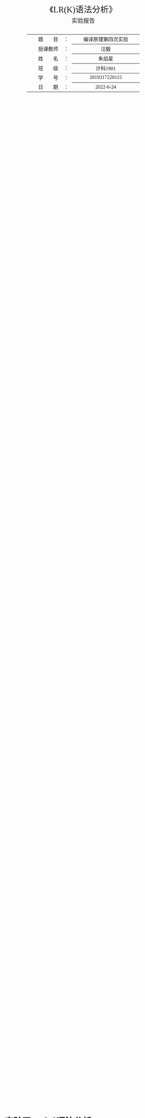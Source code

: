 <div class="cover" style="page-break-after:always;font-family:方正公文仿宋;width:100%;height:100%;border:none;margin: 0 auto;text-align:center;">
    <div style="width:60%;margin: 0 auto;height:0;padding-bottom:10%;">
        </br>
        <img src="https://s1.vika.cn/space/2022/06/11/f9da4f7f70174c899c960d7644cdaf76" alt="校名" style="width:100%;"/>
    </div>
    </br></br></br></br></br>
    <div style="width:60%;margin: 0 auto;height:0;padding-bottom:40%;">
        <img src="https://s1.vika.cn/space/2022/06/11/03e97917bb634f1b9468b3a4b9e2c5a7" alt="校徽" style="width:80%;"/>
	</div>
		</br></br></br>
    <span style="font-family:华文黑体Bold;text-align:center;font-size:20pt;margin: 10pt auto;line-height:30pt;">《LR(K)语法分析》</span>
    <p style="text-align:center;font-size:14pt;margin: 0 auto">实验报告 </p>
    </br>
    </br>
    <table style="border:none;text-align:center;width:72%;font-family:仿宋;font-size:14px; margin: 0 auto;">
    <tbody style="font-family:方正公文仿宋;font-size:12pt;">
    	<tr style="font-weight:normal;"> 
    		<td style="width:20%;text-align:right;">题　　目</td>
    		<td style="width:2%">：</td> 
    		<td style="width:40%;font-weight:normal;border-bottom: 1px solid;text-align:center;font-family:华文仿宋">编译原理第四次实验</td>     </tr>
    	<tr style="font-weight:normal;"> 
    		<td style="width:20%;text-align:right;">授课教师</td>
    		<td style="width:2%">：</td> 
    		<td style="width:40%;font-weight:normal;border-bottom: 1px solid;text-align:center;font-family:华文仿宋">汪毅</td>     </tr>
    	<tr style="font-weight:normal;"> 
    		<td style="width:20%;text-align:right;">姓　　名</td>
    		<td style="width:2%">：</td> 
    		<td style="width:40%;font-weight:normal;border-bottom: 1px solid;text-align:center;font-family:华文仿宋"> 朱焰星</td>     </tr>
        <tr style="font-weight:normal;"> 
    		<td style="width:20%;text-align:right;">班　　级</td>
    		<td style="width:2%">：</td> 
    		<td style="width:40%;font-weight:normal;border-bottom: 1px solid;text-align:center;font-family:华文仿宋"> 计科1901</td>     </tr>
    	<tr style="font-weight:normal;"> 
    		<td style="width:20%;text-align:right;">学　　号</td>
    		<td style="width:2%">：</td> 
    		<td style="width:40%;font-weight:normal;border-bottom: 1px solid;text-align:center;font-family:华文仿宋">2019317220115 </td>     </tr>
    	<tr style="font-weight:normal;"> 
    		<td style="width:20%;text-align:right;">日　　期</td>
    		<td style="width:2%">：</td> 
    		<td style="width:40%;font-weight:normal;border-bottom: 1px solid;text-align:center;font-family:华文仿宋">2022-6-24</td>     </tr>
    </tbody>              
    </table>
</div>



<!-- 注释语句：导出PDF时会在这里分页 -->

# 实验四   LR(K)语法分析

## 实验目的

运用LR（K）语法分析的基本原理实现对于句子的语法分析
## 实验要求

1、输入的文法须是LR（0）文法。

2、该文法的LR（0）分析表由用户输入，请自行设计相应的数据结构。

## 实验内容

1、输入一个LR（0）文法及其对应的LR（0）分析表

2、输入一个字符串，运用LR（K）分析算法判断它是否为该文法的一个句子。

### LR(0)项目集规范族的构造

1. 改造文法，引入唯一的“接收态”产生式 S’ -> S

2. 计算 Closure(I) 和 Go(I,X)

   Go(I,x) = Closure(J)，其中 J = {任何形如A->$\alpha x\cdotp \beta$ | A->$\alpha \cdotp x\beta$ 属于I}

   直观上说，若 I 是对某个活前缀 $\gamma$ 有效项目集，那么Go(I,x)便是对 $\gamma x$ 有效的项目集

3. 以 {Closure({S’->S})} 为状态0，利用Go函数吧项目集连成一个DFA转换图

4. 按照以下规则构造 Action 子表和 Goto 子表

   1. 若项目 $A$->$\alpha \cdotp \beta$ 属于 $I_k$ 且 $Go(I_k,a)=I_j$, $a$为终结符，则 $Action[k,a]=S_j$
   2. 若项目 $A \rightarrow \alpha \cdotp$ 属于 $I_k$ ，那么对于任何终结符 $a$（或结束符 #），$Action[k,a] = \gamma_j$
   3. 若项目 $S’ \rightarrow S\cdotp$ 属于 $I_k$， $Action[k,\#] = acc$
   4. 若 Go(I_k,A) = I_j, A为非终结符，则 Goto[k,A] = j
   5. 空白格为出错标志。

## 实验过程

### 输入输出

本次实验不要求从开始分析一个LR(0)的文法，只要求用户输入构造分析表之后，再输入一个字符串交给程序判断即可

### 数据结构

1. `char LR0[][50][100]`

存放LR0分析表，提前固定好，例如：
```c++
char LR0[50][50][100] = {{"S2"   ,"S3"   ,"null", "null" ,"null" ,"1"    ,"null" ,"null"},///   0
                         {"null" ,"null" ,"null", "null" ,"acc " ,"null" ,"null" ,"null"},///   1
                         {"null" ,"null" ,"S4"  , "S10"  ,"null" ,"null" ,"6"    ,"null"},///   2
                         {"null" ,"null" ,"S5"  , "S11"  ,"null" ,"null" ,"null" ,"7"   },///   3
                         {"null" ,"null" ,"S4"  , "S10"  ,"null" ,"null" ,"8"    ,"null"},///   4
                         {"null" ,"null" ,"S5"  , "S11"  ,"null" ,"null" ,"null" ,"9"   },///   5
                         {"r1"   ,"r1"   ,"r1"  , "r1"   ,"r1"   ,"null" ,"null" ,"null"},///   6
                         {"r2"   ,"r2"   ,"r2"  , "r2"   ,"r2"   ,"null" ,"null" ,"null"},///   7
                         {"r3"   ,"r3"   ,"r3"  , "r3"   ,"r3"   ,"null" ,"null" ,"null"},///   8
                         {"r5"   ,"r5"   ,"r5"  , "r5"   ,"r5"   ,"null" ,"null" ,"null"},///   9
                         {"r4"   ,"r4"   ,"r4"  , "r4"   ,"r4"   ,"null" ,"null" ,"null"},///   10
                         {"r6"   ,"r6"   ,"r6"  , "r6"   ,"r6"   ,"null" ,"null" ,"null"},///   11
                          };
```



2. `stack`

分为两个栈，分析句子时使用。符号栈和数据栈

```c++
stack<int>con;    ///状态栈
stack<char>cmp;   ///符号栈
```



### 实验过程

1. 将分析表输入，预先保存起来不用从文法表达式构造分析表.

2. 输入待判断的句子

3. 根据LR(0)分析方法分析句子。

   1. 需要Action和GOTO表。

   2. 当遇到规约项目的时候，查看产生式右部有k个字符，就需要在字符栈和状态栈pop几个字符。

   3. 产生式左部入栈

      ```c++
      [6] B -> ·d
      符号栈：pop(d), push(B)
      状态栈：pop()
      ”目前状态栈顶 + 左部“ 查表 goto(B) = k
      状态栈 push(k)
      ```

      

### 实验结果

输入：分析表
<img src="https://s1.vika.cn/space/2022/06/25/a4da5c0141a04fcf97e03c68d17afc29" alt="image-20220625084050748" style="zoom:100%;" />

输入待判断的句子：`bccd#`

输出：判断的过程和结果
<img src="https://s1.vika.cn/space/2022/06/25/d724b7bfc4de4c679c5f03cb439865fa" alt="image-20220625084139110" style="zoom:100%;" />

## 实验总结

LR语法分析是一种自底向上进行规范规约的语法分析方法

实质：是一个带先进后出存储器（栈）的确定有限状态自动机

L：从左到右扫描输入串
R：构造一个最右推导的逆过程

四个操作动作：移进、规约、接受、报错

文法的LR(0)项目规范族：构成识别一个文法活前缀的DFA项目集的全体

规约项目（==$\cdotp$ 在最后==）：$A \rightarrow \alpha \cdotp$ 
接受项目（==开始文法对应的==）：$S' \rightarrow \alpha \cdotp$
移进项目（==$\cdotp$后面是终结符==）：$A \rightarrow \alpha \cdotp a\beta, (a \in V_T)$
待约项目（==$\cdotp$后面是非终结符==）：$A \rightarrow \alpha \cdotp B\beta, (B \in V_N)$

这只是最简单的一种情况，只能处理没有移进-规约冲突和规约-规约冲突的情况。
